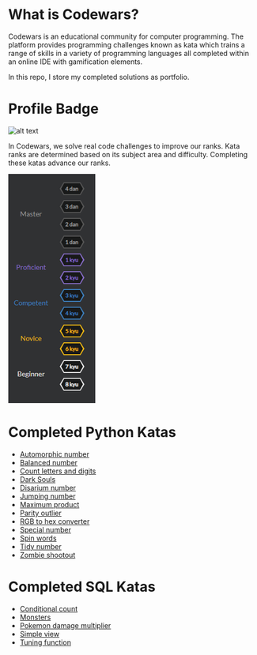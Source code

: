 # What is Codewars? 
Codewars is an educational community for computer programming. The platform provides programming challenges known as kata which trains a range of skills in a variety of programming languages all completed within an online IDE with gamification elements. 

In this repo, I store my completed solutions as portfolio.

# Profile Badge
![alt text](https://www.codewars.com/users/fuzzymuzzywuzzy/badges/large "fuzzymuzzywuzzy profile")
 
In Codewars, we solve real code challenges to improve our ranks. Kata ranks are determined based on its subject area and difficulty. Completing these katas advance our ranks.

![alt text](https://github.com/fuzzymuzzywuzzy/codewars/blob/master/codewars_rank.PNG "codewars rank")

# Completed Python Katas

* [Automorphic number](../master/python/automorphic_number.py)
* [Balanced number](../master/python/balanced_number.py)
* [Count letters and digits](../master/python/count_letters_digits.py)
* [Dark Souls](../master/python/dark_souls.py)
* [Disarium number](../master/python/disarium_number.py)
* [Jumping number](../master/python/jumping_number.py)
* [Maximum product](../master/python/max_product.py)
* [Parity outlier](../master/python/parity_outlier.py)
* [RGB to hex converter](../master/python/rgb_to_hex.py)
* [Special number](../master/python/special_number.py)
* [Spin words](../master/python/spin_words.py)
* [Tidy number](../master/python/tidy_number.py)
* [Zombie shootout](../master/python/zombie_shootout.py)

# Completed SQL Katas

* [Conditional count](../master/sql/conditional_count.sql)
* [Monsters](../master/sql/monsters.sql)
* [Pokemon damage multiplier](../master/sql/pokemon_damage_multiplier.sql)
* [Simple view](../master/sql/simple_view.sql)
* [Tuning function](../master/sql/tuning_function.sql)